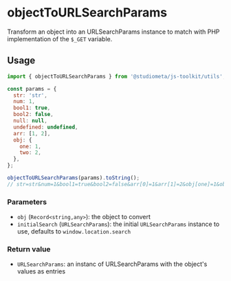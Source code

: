 # objectToURLSearchParams

Transform an object into an URLSearchParams instance to match with PHP implementation of the `$_GET` variable.

## Usage

```js
import { objectToURLSearchParams } from '@studiometa/js-toolkit/utils';

const params = {
  str: 'str',
  num: 1,
  bool1: true,
  bool2: false,
  null: null,
  undefined: undefined,
  arr: [1, 2],
  obj: {
    one: 1,
    two: 2,
  },
};

objectToURLSearchParams(params).toString();
// str=str&num=1&bool1=true&bool2=false&arr[0]=1&arr[1]=2&obj[one]=1&obj[two]=2
```

### Parameters

- `obj` (`Record<string,any>`): the object to convert
- `initialSearch` (`URLSearchParams`): the initial `URLSearchParams` instance to use, defaults to `window.location.search`

### Return value

- `URLSearchParams`: an instanc of URLSearchParams with the object's values as entries
